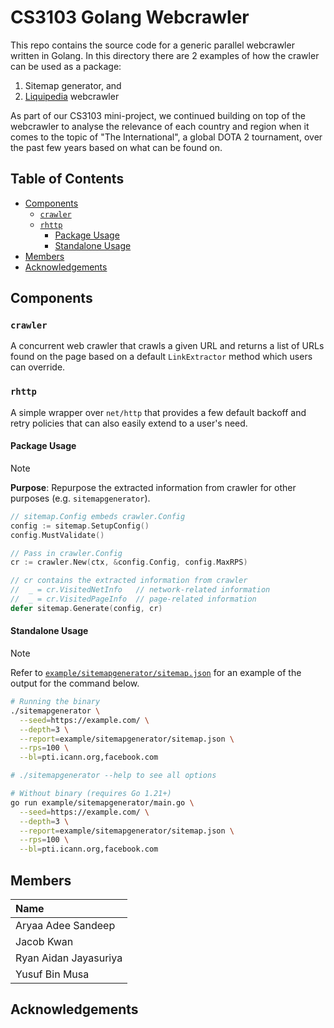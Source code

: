 # CS3103 Golang Webcrawler

This repo contains the source code for a generic parallel webcrawler written in Golang. In this directory there are 2 examples of how the crawler can be used as a package:

1. Sitemap generator, and
2. [Liquipedia](https://liquipedia.net/dota2/The_International) webcrawler

As part of our CS3103 mini-project, we continued building on top of the webcrawler to analyse the relevance of each country and region when it comes to the topic of "The International", a global DOTA 2 tournament, over the past few years based on what can be found on.

<!-- omit in toc -->
## Table of Contents

- [Components](#components)
  - [`crawler`](#crawler)
  - [`rhttp`](#rhttp)
    - [Package Usage](#package-usage)
    - [Standalone Usage](#standalone-usage)
- [Members](#members)
- [Acknowledgements](#acknowledgements)

## Components

### `crawler`

A concurrent web crawler that crawls a given URL and returns a list of URLs found on the page based on a default `LinkExtractor` method which users can override.

### `rhttp`

A simple wrapper over `net/http` that provides a few default backoff and retry policies that can also easily extend to a user's need.

<!-- TODO: Update this part to show the liquipediacrawler example -->
#### Package Usage

> [!NOTE]
> **Purpose**: Repurpose the extracted information from crawler for other purposes (e.g. `sitemapgenerator`).

```go
// sitemap.Config embeds crawler.Config
config := sitemap.SetupConfig()
config.MustValidate()

// Pass in crawler.Config
cr := crawler.New(ctx, &config.Config, config.MaxRPS)

// cr contains the extracted information from crawler
//  _ = cr.VisitedNetInfo   // network-related information
//  _ = cr.VisitedPageInfo  // page-related information
defer sitemap.Generate(config, cr)
```

<!-- TODO: Update this part to show the liquipediacrawler example -->
#### Standalone Usage

> [!NOTE]
> Refer to [`example/sitemapgenerator/sitemap.json`](https://github.com/yusufaine/cs3103-gocrawler/blob/main/example/crawler_report.json) for an example of the output for the command below.

```bash
# Running the binary
./sitemapgenerator \
  --seed=https://example.com/ \
  --depth=3 \
  --report=example/sitemapgenerator/sitemap.json \
  --rps=100 \
  --bl=pti.icann.org,facebook.com

# ./sitemapgenerator --help to see all options

# Without binary (requires Go 1.21+)
go run example/sitemapgenerator/main.go \
  --seed=https://example.com/ \
  --depth=3 \
  --report=example/sitemapgenerator/sitemap.json \
  --rps=100 \
  --bl=pti.icann.org,facebook.com
```

## Members

| **Name**              |
| :-------------------- |
| Aryaa Adee Sandeep    |
| Jacob Kwan            |
| Ryan Aidan Jayasuriya |
| Yusuf Bin Musa        |

## Acknowledgements
